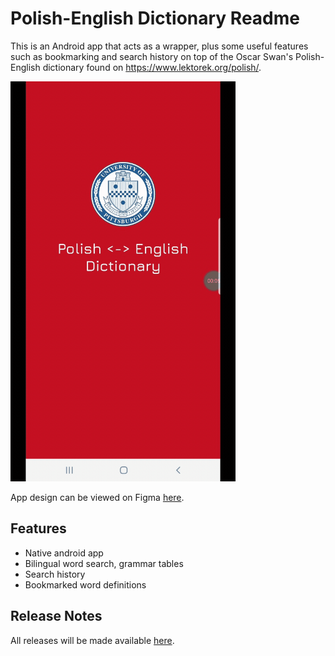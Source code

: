 # Polish-English Dictionary Readme

This is an Android app that acts as a wrapper, plus some useful features such as bookmarking and search history on top of the Oscar Swan's Polish-English dictionary found on https://www.lektorek.org/polish/. 

<a href="preview"><img src="resources/preview.gif" width="360" height="640"></a>

App design can be viewed on Figma [here](https://www.figma.com/file/43WIc7Am6sUQDT2wlg9rof/Polish-English-Dictionary?node-id=35%3A389).

## Features

*  Native android app
*  Bilingual word search, grammar tables
*  Search history
*  Bookmarked word definitions

## Release Notes

All releases will be made available [here](https://github.com/hakanyildizhan/polish-english-dictionary/releases).